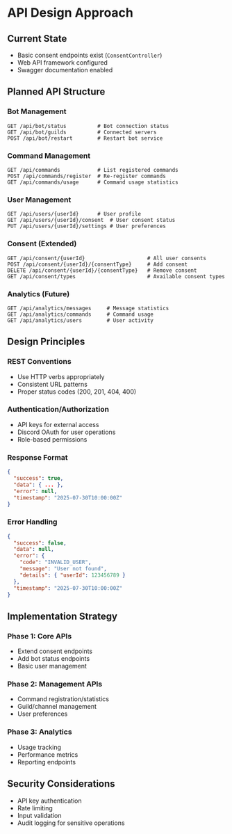 # API Design Approach

## Current State
- Basic consent endpoints exist (`ConsentController`)
- Web API framework configured
- Swagger documentation enabled

## Planned API Structure

### Bot Management
```http
GET /api/bot/status          # Bot connection status
GET /api/bot/guilds          # Connected servers
POST /api/bot/restart        # Restart bot service
```

### Command Management
```http
GET /api/commands            # List registered commands
POST /api/commands/register  # Re-register commands
GET /api/commands/usage      # Command usage statistics
```

### User Management
```http
GET /api/users/{userId}      # User profile
GET /api/users/{userId}/consent  # User consent status
PUT /api/users/{userId}/settings # User preferences
```

### Consent (Extended)
```http
GET /api/consent/{userId}                    # All user consents
POST /api/consent/{userId}/{consentType}     # Add consent
DELETE /api/consent/{userId}/{consentType}   # Remove consent
GET /api/consent/types                       # Available consent types
```

### Analytics (Future)
```http
GET /api/analytics/messages     # Message statistics
GET /api/analytics/commands     # Command usage
GET /api/analytics/users        # User activity
```

## Design Principles

### REST Conventions
- Use HTTP verbs appropriately
- Consistent URL patterns
- Proper status codes (200, 201, 404, 400)

### Authentication/Authorization
- API keys for external access
- Discord OAuth for user operations
- Role-based permissions

### Response Format
```json
{
  "success": true,
  "data": { ... },
  "error": null,
  "timestamp": "2025-07-30T10:00:00Z"
}
```

### Error Handling
```json
{
  "success": false,
  "data": null,
  "error": {
    "code": "INVALID_USER",
    "message": "User not found",
    "details": { "userId": 123456789 }
  },
  "timestamp": "2025-07-30T10:00:00Z"
}
```

## Implementation Strategy

### Phase 1: Core APIs
- Extend consent endpoints
- Add bot status endpoints
- Basic user management

### Phase 2: Management APIs
- Command registration/statistics
- Guild/channel management
- User preferences

### Phase 3: Analytics
- Usage tracking
- Performance metrics
- Reporting endpoints

## Security Considerations

- API key authentication
- Rate limiting
- Input validation
- Audit logging for sensitive operations